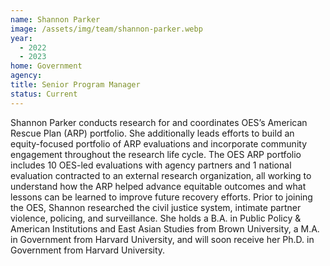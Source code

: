 ```yaml
---
name: Shannon Parker
image: /assets/img/team/shannon-parker.webp
year:
  - 2022
  - 2023
home: Government
agency:
title: Senior Program Manager
status: Current
---
```


Shannon Parker conducts research for and coordinates OES’s American Rescue Plan (ARP) portfolio. She additionally leads efforts to build an equity-focused portfolio of ARP evaluations and incorporate community engagement throughout the research life cycle. The OES ARP portfolio includes 10 OES-led evaluations with agency partners and 1 national evaluation contracted to an external research organization, all working to understand how the ARP helped advance equitable outcomes and what lessons can be learned to improve future recovery efforts. Prior to joining the OES, Shannon researched the civil justice system, intimate partner violence, policing, and surveillance. She holds a B.A. in Public Policy & American Institutions and East Asian Studies from Brown University, a M.A. in Government from Harvard University, and will soon receive her Ph.D. in Government from Harvard University.
